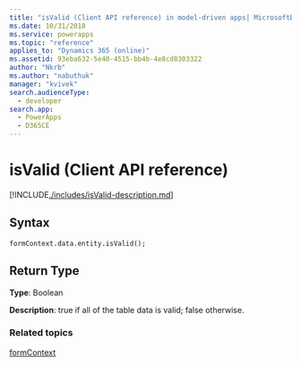 ```yaml
---
title: "isValid (Client API reference) in model-driven apps| MicrosoftDocs"
ms.date: 10/31/2018
ms.service: powerapps
ms.topic: "reference"
applies_to: "Dynamics 365 (online)"
ms.assetid: 93eba632-5e40-4515-bb4b-4e8cd8303322
author: "Nkrb"
ms.author: "nabuthuk"
manager: "kvivek"
search.audienceType: 
  - developer
search.app: 
  - PowerApps
  - D365CE
---
```

# isValid (Client API reference)



[!INCLUDE[./includes/isValid-description.md](./includes/isValid-description.md)]

## Syntax

`formContext.data.entity.isValid();`

## Return Type

**Type**: Boolean

**Description**: true if all of the table data is valid; false otherwise.

### Related topics

[formContext](../../clientapi-form-context.md)

